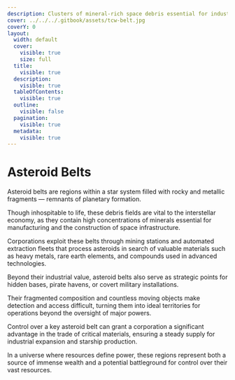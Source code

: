 ```yaml
---
description: Clusters of mineral-rich space debris essential for industrial supply chains.
cover: ../../../.gitbook/assets/tcw-belt.jpg
coverY: 0
layout:
  width: default
  cover:
    visible: true
    size: full
  title:
    visible: true
  description:
    visible: true
  tableOfContents:
    visible: true
  outline:
    visible: false
  pagination:
    visible: true
  metadata:
    visible: true
---
```


# Asteroid Belts

Asteroid belts are regions within a star system filled with rocky and metallic fragments — remnants of planetary formation.

Though inhospitable to life, these debris fields are vital to the interstellar economy, as they contain high concentrations of minerals essential for manufacturing and the construction of space infrastructure.

Corporations exploit these belts through mining stations and automated extraction fleets that process asteroids in search of valuable materials such as heavy metals, rare earth elements, and compounds used in advanced technologies.

Beyond their industrial value, asteroid belts also serve as strategic points for hidden bases, pirate havens, or covert military installations.

Their fragmented composition and countless moving objects make detection and access difficult, turning them into ideal territories for operations beyond the oversight of major powers.

Control over a key asteroid belt can grant a corporation a significant advantage in the trade of critical materials, ensuring a steady supply for industrial expansion and starship production.

In a universe where resources define power, these regions represent both a source of immense wealth and a potential battleground for control over their vast resources.
